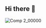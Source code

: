 ## Hi there 👋

![Comp 2_00000](https://github.com/user-attachments/assets/d88a32d3-1fa5-438c-84df-9590453094e4)
